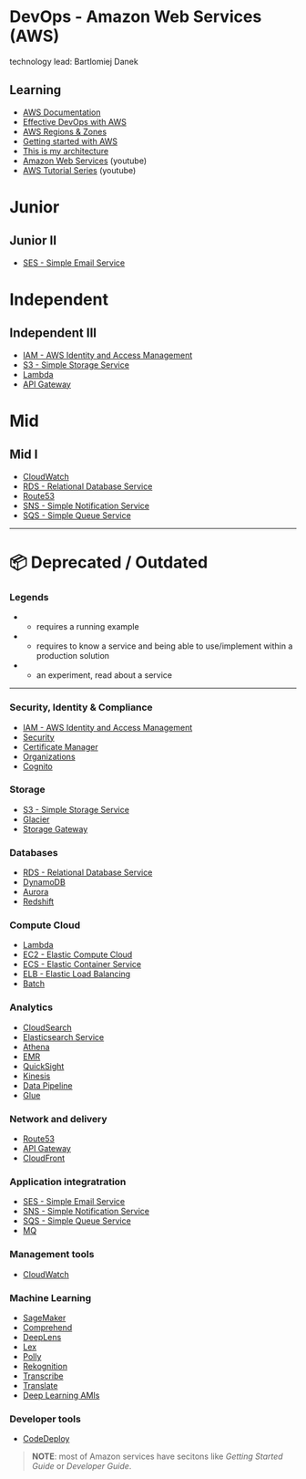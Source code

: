 # DevOps - Amazon Web Services (AWS)

technology lead: Bartlomiej Danek

## Learning

- [AWS Documentation](https://docs.aws.amazon.com/index.html#lang/en_us)
- [Effective DevOps with AWS](https://docs.zoho.eu/ws/pulse/file/3szsc1155d7af00ee4422a7aa6f91618d945b)
- [AWS Regions & Zones](https://docs.aws.amazon.com/AWSEC2latest/UserGuide/using-regions-availability-zones.html)
- [Getting started with AWS](https://www.youtube.com/watch?v=x7jGAdxYVVQ)
- [This is my architecture](https://aws.amazon.com/this-is-my-architecture)
- [Amazon Web Services](https://www.youtube.com/channel/UCd6MoB9NC6uYN2grvUNT-Zg) (youtube)
- [AWS Tutorial Series](https://www.youtube.com/channel/UClLLJjpSWRRa1BosQrNVDjA) (youtube)

# Junior
## Junior II

- [SES - Simple Email Service](../aws/ses.md)

# Independent
## Independent III

- [IAM - AWS Identity and Access Management](aws/iam.md)
- [S3 - Simple Storage Service](aws/s3.md)
- [Lambda](aws/lambda.md)
- [API Gateway](aws/api-gateway.md)

# Mid
## Mid I

- [CloudWatch](aws/cloudwatch.md)
- [RDS - Relational Database Service](aws/rds.md)
- [Route53](aws/route53.md)
- [SNS - Simple Notification Service](aws/sns.md)
- [SQS - Simple Queue Service](aws/sqs.md)

---

# 📦 Deprecated / Outdated
### Legends

-  - requires a running example
-  - requires to know a service and being able to use/implement within a production solution
-  - an experiment, read about a service

---

### Security, Identity & Compliance

- [IAM - AWS Identity and Access Management](aws/iam.md)
- [Security](aws/security.md)
- [Certificate Manager](aws/certificate-manager.md)
- [Organizations](aws/organizations.md)
- [Cognito](aws/cognito.md)

### Storage

- [S3 - Simple Storage Service](aws/s3.md)
- [Glacier](aws/glacier.md)
- [Storage Gateway](aws/storagegateway.md)

### Databases

- [RDS - Relational Database Service](aws/rds.md)
- [DynamoDB](aws/dynamodb.md)
- [Aurora](aws/aurora.md)
- [Redshift](aws/redshift.md)

### Compute Cloud

- [Lambda](aws/lambda.md)
- [EC2 - Elastic Compute Cloud](aws/ec2.md)
- [ECS - Elastic Container Service](aws/ecs.md)
- [ELB - Elastic Load Balancing](aws/elb.md)
- [Batch](aws/batch.md)

### Analytics

- [CloudSearch](aws/cloudsearch.md)
- [Elasticsearch Service](aws/ess.md)
- [Athena](aws/athena.md)
- [EMR](aws/emr.md)
- [QuickSight](aws/quicksight.md)
- [Kinesis](aws/kinesis.md)
- [Data Pipeline](aws/datapipeline.md)
- [Glue](aws/glue.md)

### Network and delivery

- [Route53](aws/route53.md)
- [API Gateway](aws/api-gateway.md)
- [CloudFront](aws/cloudfront.md)

### Application integratration

- [SES - Simple Email Service](./aws/ses.md)
- [SNS - Simple Notification Service](aws/sns.md)
- [SQS - Simple Queue Service](aws/sqs.md)
- [MQ](./aws/mg.md)

### Management tools

- [CloudWatch](aws/cloudwatch.md)

### Machine Learning

- [SageMaker](aws/sagemaker.md)
- [Comprehend](aws/comprehend.md)
- [DeepLens](aws/deeplens.md)
- [Lex](aws/lex.md)
- [Polly](aws/polly.md)
- [Rekognition](aws/rekognition.md)
- [Transcribe](aws/transcribe.md)
- [Translate](aws/translate.md)
- [Deep Learning AMIs](./aws/deeplearningamis.md)

### Developer tools

- [CodeDeploy](aws/codedeploy.md)

> **NOTE**: most of Amazon services have secitons like *Getting Started Guide* or *Developer Guide*.
